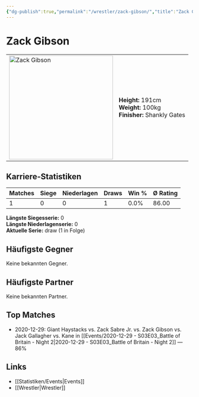 ```yaml
---
{"dg-publish":true,"permalink":"/wrestler/zack-gibson/","title":"Zack Gibson","tags":["wrestler"],"noteIcon":""}
---
```



# Zack Gibson

<table>
        <tr>
        <td><img src="https://github.com/CptSpaulding1980/choke-slam-wrestling/releases/download/images/Zack_Gibson.png" width="280" alt="Zack Gibson"></td>
        <td>
        <b>Height:</b> 191cm<br>
        <b>Weight:</b> 100kg<br>
        <b>Finisher:</b> Shankly Gates<br>
        </td>
        </tr>
        </table>
        
## Karriere-Statistiken

| Matches | Siege | Niederlagen | Draws | Win % | Ø Rating |
|---------|-------|-------------|-------|-------|-----------|
| 1 | 0 | 0 | 1 | 0.0% | 86.00 |

**Längste Siegesserie:** 0<br>**Längste Niederlagenserie:** 0<br>**Aktuelle Serie:** draw (1 in Folge)


## Häufigste Gegner
Keine bekannten Gegner.

## Häufigste Partner
Keine bekannten Partner.

## Top Matches
- 2020-12-29: Giant Haystacks vs. Zack Sabre Jr. vs. Zack Gibson vs. Jack Gallagher vs. Kane in [[Events/2020-12-29 - S03E03_Battle of Britain - Night 2\|2020-12-29 - S03E03_Battle of Britain - Night 2]] — 86%

## Links
- [[Statistiken/Events\|Events]]
- [[Wrestler\|Wrestler]]
